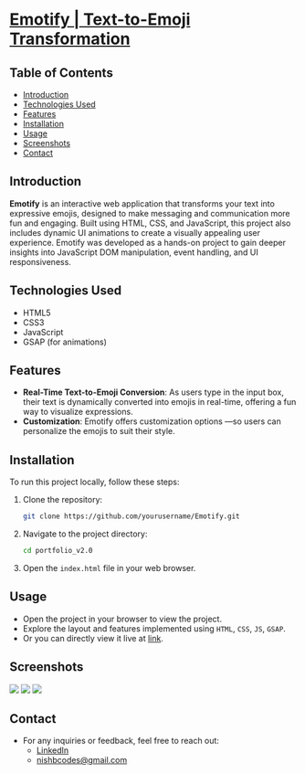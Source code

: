 # [Emotify | Text-to-Emoji Transformation](https://emoti-fy.vercel.app/)

## Table of Contents
- [Introduction](#introduction)
- [Technologies Used](#technologies-used)
- [Features](#features)
- [Installation](#installation)
- [Usage](#usage)
- [Screenshots](#screenshots)
- [Contact](#contact)

## Introduction
**Emotify** is an interactive web application that transforms your text into expressive emojis, designed to make messaging and communication more fun and engaging. Built using HTML, CSS, and JavaScript, this project also includes dynamic UI animations to create a visually appealing user experience. Emotify was developed as a hands-on project to gain deeper insights into JavaScript DOM manipulation, event handling, and UI responsiveness.

## Technologies Used
- HTML5
- CSS3
- JavaScript
- GSAP (for animations)

## Features
- **Real-Time Text-to-Emoji Conversion**: As users type in the input box, their text is dynamically converted into emojis in real-time, offering a fun way to visualize expressions.
- **Customization**: Emotify offers customization options —so users can personalize the emojis to suit their style.

## Installation
To run this project locally, follow these steps:

1. Clone the repository:
   ```bash
   git clone https://github.com/yourusername/Emotify.git

2. Navigate to the project directory:
    ```bash
    cd portfolio_v2.0
    ```
3. Open the ```index.html``` file in your web browser.

## Usage
* Open the project in your browser to view the project. 
* Explore the layout and features implemented using ```HTML```, ```CSS```, ```JS```, ```GSAP```.
* Or you can directly view it live at [link](https://emoti-fy.vercel.app/).

## Screenshots
![](./media/emotify-ss(2).png)
![](./media/emotify-ss(3).png)
![](./media/emotify-ss(1).png)

## Contact
* For any inquiries or feedback, feel free to reach out:
    * [LinkedIn](https://www.linkedin.com/in/nishchay-bhatia/)
    * nishbcodes@gmail.com 
